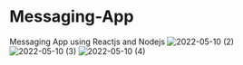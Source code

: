 # Messaging-App
Messaging App using Reactjs and Nodejs
![2022-05-10 (2)](https://user-images.githubusercontent.com/98448110/181345039-465ac48a-3344-4465-abe5-b120bf26e4e4.png)
![2022-05-10 (3)](https://user-images.githubusercontent.com/98448110/181345353-4a7c7400-aec8-4c13-83dc-eaa1f92db571.png)
![2022-05-10 (4)](https://user-images.githubusercontent.com/98448110/181345596-1fb9dcc9-62cc-4e18-bb95-231b9b741701.png)
